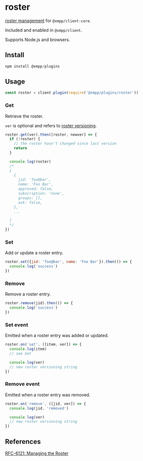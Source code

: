 # roster

[roster management](https://xmpp.org/rfcs/rfc6121.html#roster) for `@xmpp/client-core`.

Included and enabled in `@xmpp/client`.

Supports Node.js and browsers.

## Install

```js
npm install @xmpp/plugins
```

## Usage


```js
const roster = client.plugin(require('@xmpp/plugins/roster'))
```

### Get

Retrieve the roster.

`ver` is optional and refers to [roster versioning](https://xmpp.org/rfcs/rfc6121.html#roster-versioning-request).

```js
roster.get(ver).then([roster, newver] => {
  if (!roster) {
    // the roster hasn't changed since last version
    return
  }

  console.log(roster)
  /*
  [
    {
      jid: 'foo@bar',
      name: 'Foo Bar',
      approved: false,
      subscription: 'none',
      groups: [],
      ask: false,
    },
    ...

  ]
  */
})
```

### Set

Add or update a roster entry.

```js
roster.set({jid: 'foo@bar', name: 'Foo Bar'}).then(() => {
  console.log('success')
})
```

### Remove

Remove a roster entry.

```js
roster.remove(jid).then(() => {
  console.log('success')
})
```

### Set event

Emitted when a roster entry was added or updated.

```js
roster.on('set', ([item, ver]) => {
  console.log(item)
  // see Get

  console.log(ver)
  // new roster versioning string
})
```

### Remove event

Emitted when a roster entry was removed.

```js
roster.on('remove', ([jid, ver]) => {
  console.log(jid, 'removed')

  console.log(ver)
  // new roster versioning string
})
```

## References

[RFC-6121: Managing the Roster](https://xmpp.org/rfcs/rfc6121.html#roster)
